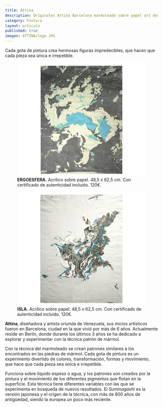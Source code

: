 ```yaml
---
title: Attina
description: Originales Attina Barcelona marmoleado sobre papel art design 
category: Pintura
layout: articulo
published: true
imagen: ATTINA/logo.JPG
---
```

Cada gota de pintura crea hermosas figuras impredecibles, que hacen que cada pieza sea única e irrepetible.

<div class="figure-group">
<figure>
	<a href="/images/ATTINA/Ergoesfera.jpg"><img src="/images/ATTINA/Ergoesfera.jpg" alt="Marmoleado sobre papel arte y diseño Barcelona"></a>
	<figcaption><b>ERGOESFERA.</b>
Acrílico sobre papel. 48,5 x 62,5 cm. Con certificado de autenticidad incluido. 120€.</figcaption>
</figure>

<figure>
	<a href="/images/ATTINA/isla.jpg"><img src="/images/ATTINA/isla.jpg" alt="Marmoleado sobre papel arte y diseño Barcelona"></a>
	<figcaption><b>ISLA.</b>
Acrílico sobre papel. 48,5 x 62,5 cm. Con certificado de autenticidad incluido. 120€.</figcaption>
</figure>
</div>



**Attina**, diseñadora y artista oriunda de Venezuela, sus inicios artísticos fueron en Barcelona, ciudad en la que vivió por más de 6 años. Actualmente reside en Berlín, donde durante los últimos 3 años se ha dedicado a explorar y experimentar con la técnica patrón de mármol.

Con la técnica del marmoleado se crean patrones similares a los encontrados en las piedras de mármol. Cada gota de pintura es un experimento divertido de colores, transformación, formas y movimiento, que hace que cada pieza sea única e irrepetible.

Funciona sobre líquido espeso o agua, y los patrones son creados por la pintura y el movimiento de los diferentes pigmentos que flotan en la superficie. Esta técnica tiene diferentes variables con las que se experimenta en búsqueda de nuevos resultados. El _Suminagashi_ es la versión japonesa y el origen de la técnica, con más de 800 años de antigüedad, siendo la europea un poco más reciente. 
